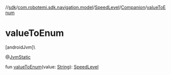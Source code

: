 //[sdk](../../../../index.md)/[com.robotemi.sdk.navigation.model](../../index.md)/[SpeedLevel](../index.md)/[Companion](index.md)/[valueToEnum](value-to-enum.md)

# valueToEnum

[androidJvm]\

@[JvmStatic](https://kotlinlang.org/api/latest/jvm/stdlib/kotlin.jvm/-jvm-static/index.html)

fun [valueToEnum](value-to-enum.md)(value: [String](https://kotlinlang.org/api/latest/jvm/stdlib/kotlin/-string/index.html)): [SpeedLevel](../index.md)
